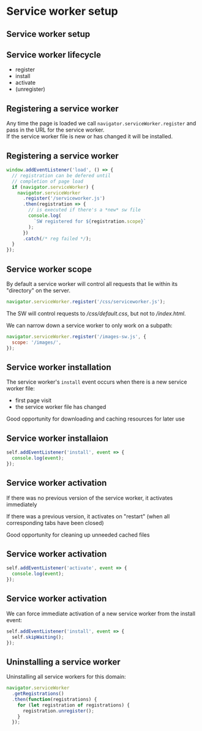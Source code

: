 # Service worker setup

## Service worker setup

## Service worker lifecycle

- register
- install
- activate
- (unregister)

## Registering a service worker

Any time the page is loaded we call `navigator.serviceWorker.register` and pass in the URL for the service worker.  
If the service worker file is new or has changed it will be installed.

## Registering a service worker

```js
window.addEventListener('load', () => {
  // registration can be defered until
  // completion of page load
  if (navigator.serviceWorker) {
    navigator.serviceWorker
      .register('/serviceworker.js')
      .then(registration => {
        // is executed if there's a *new* sw file
        console.log(
          `SW registered for ${registration.scope}`
        );
      })
      .catch(/* reg failed */);
  }
});
```

## Service worker scope

By default a service worker will control all requests that lie within its "directory" on the server.

```js
navigator.serviceWorker.register('/css/serviceworker.js');
```

The SW will control requests to _/css/default.css_, but not to _/index.html_.

We can narrow down a service worker to only work on a subpath:

```js
navigator.serviceWorker.register('/images-sw.js', {
  scope: '/images/',
});
```

## Service worker installation

The service worker's `install` event occurs when there is a new service worker file:

- first page visit
- the service worker file has changed

Good opportunity for downloading and caching resources for later use

## Service worker installaion

```js
self.addEventListener('install', event => {
  console.log(event);
});
```

## Service worker activation

If there was no previous version of the service worker, it activates immediately

If there was a previous version, it activates on "restart" (when all corresponding tabs have been closed)

Good opportunity for cleaning up unneeded cached files

## Service worker activation

```js
self.addEventListener('activate', event => {
  console.log(event);
});
```

## Service worker activation

We can force immediate activation of a new service worker from the install event:

```js
self.addEventListener('install', event => {
  self.skipWaiting();
});
```

## Uninstalling a service worker

Uninstalling all service workers for this domain:

```js
navigator.serviceWorker
  .getRegistrations()
  .then(function(registrations) {
    for (let registration of registrations) {
      registration.unregister();
    }
  });
```
